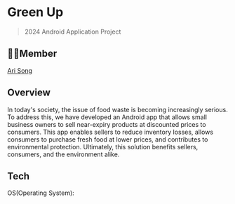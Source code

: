 # Green Up
> 2024 Android Application Project

## 👭🏻Member
[Ari Song](https://github.com/songa102)

## Overview
In today's society, the issue of food waste is becoming increasingly serious. To address this, we have developed an Android app that allows small business owners to sell near-expiry products at discounted prices to consumers. This app enables sellers to reduce inventory losses, allows consumers to purchase fresh food at lower prices, and contributes to environmental protection. Ultimately, this solution benefits sellers, consumers, and the environment alike.

## Tech
OS(Operating System):
